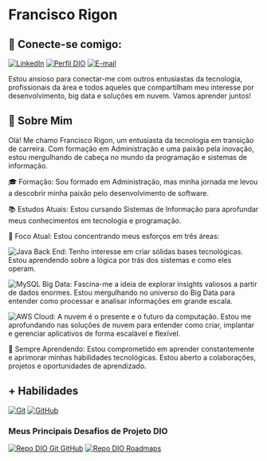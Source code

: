 # Francisco Rigon
## 💬 Conecte-se comigo:
[![LinkedIn](https://img.shields.io/badge/-LinkedIn-000?style=for-the-badge&logo=linkedin&logoColor=30A3DC)](https://www.linkedin.com/in/franciscorigon/)
[![Perfil DIO](https://img.shields.io/badge/-Meu%20Perfil%20na%20DIO-30A3DC?style=for-the-badge)](https://web.dio.me/users/franciscorigon/)
[![E-mail](https://img.shields.io/badge/Gmail-D14836?style=for-the-badge&logo=gmail&logoColor=white)](mailto:franciscorigon@gmail.com)

Estou ansioso para conectar-me com outros entusiastas da tecnologia, profissionais da área e todos aqueles que compartilham meu interesse por desenvolvimento, big data e soluções em nuvem. Vamos aprender juntos!

## 👋 Sobre Mim
Olá! Me chamo Francisco Rigon, um entusiasta da tecnologia em transição de carreira. Com formação em Administração e uma paixão pela inovação, estou mergulhando de cabeça no mundo da programação e sistemas de informação.

🎓 Formação: Sou formado em Administração, mas minha jornada me levou a descobrir minha paixão pelo desenvolvimento de software.

📚 Estudos Atuais: Estou cursando Sistemas de Informação para aprofundar meus conhecimentos em tecnologia e programação.

🚀 Foco Atual: Estou concentrando meus esforços em três áreas:

![Java](https://img.shields.io/badge/java-%23ED8B00.svg?style=for-the-badge&logo=openjdk&logoColor=white) Back End: Tenho interesse em criar sólidas bases tecnológicas. Estou aprendendo sobre a lógica por trás dos sistemas e como eles operam.

![MySQL](https://img.shields.io/badge/MySQL-005C84?style=for-the-badge&logo=mysql&logoColor=white) Big Data: Fascina-me a ideia de explorar insights valiosos a partir de dados enormes. Estou mergulhando no universo do Big Data para entender como processar e analisar informações em grande escala.

![AWS](https://img.shields.io/badge/Amazon_AWS-FF9900?style=for-the-badge&logo=amazonaws&logoColor=white) Cloud: A nuvem é o presente e o futuro da computação. Estou me aprofundando nas soluções de nuvem para entender como criar, implantar e gerenciar aplicativos de forma escalável e flexível.

🌱 Sempre Aprendendo: Estou comprometido em aprender constantemente e aprimorar minhas habilidades tecnológicas. Estou aberto a colaborações, projetos e oportunidades de aprendizado.

## + Habilidades

[![Git](https://img.shields.io/badge/Git-000?style=for-the-badge&logo=git&logoColor=E94D5F)](https://git-scm.com/doc) 
[![GitHub](https://img.shields.io/badge/GitHub-000?style=for-the-badge&logo=github&logoColor=30A3DC)](https://docs.github.com/)

### Meus Principais Desafios de Projeto DIO
[![Repo DIO Git GitHub](https://github-readme-stats.vercel.app/api/pin/?username=elidianaandrade&repo=dio-lab-open-source&bg_color=000&border_color=30A3DC&show_icons=true&icon_color=30A3DC&title_color=E94D5F&text_color=FFF)](https://github.com/elidianaandrade/dio-lab-open-source)
[![Repo DIO Roadmaps](https://github-readme-stats.vercel.app/api/pin/?username=digitalinnovationone&repo=roadmaps&bg_color=000&border_color=30A3DC&show_icons=true&icon_color=30A3DC&title_color=E94D5F&text_color=FFF)](https://github.com/digitalinnovationone/roadmaps)

